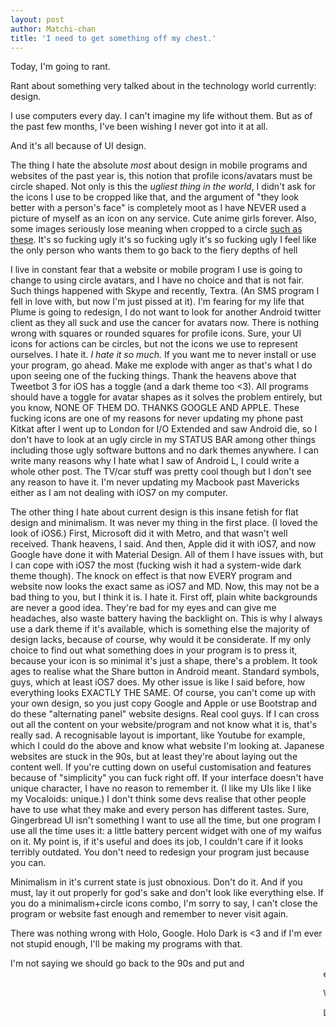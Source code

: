 ```yaml
---
layout: post
author: Matchi-chan
title: 'I need to get something off my chest.'
---
```


Today, I'm going to rant.

<!--break-->

Rant about something very talked about in the technology world currently: design.

I use computers every day. I can't imagine my life without them. But as of the past few months, I've been wishing I never got into it at all.

And it's all because of UI design.

The thing I hate the absolute <i>most</i> about design in mobile programs and websites of the past year is, this notion that profile icons/avatars must be circle shaped. Not only is this the <i>ugliest thing in the world</i>, I didn't ask for the icons I use to be cropped like that, and the argument of "they look better with a person's face" is completely moot as I have NEVER used a picture of myself as an icon on any service. Cute anime girls forever. Also, some images seriously lose meaning when cropped to a circle [such as these](http://www.pixiv.net/member_illust.php?mode=medium&illust_id=27453172). It's so fucking ugly it's so fucking ugly it's so fucking ugly I feel like the only person who wants them to go back to the fiery depths of hell

I live in constant fear that a website or mobile program I use is going to change to using circle avatars, and I have no choice and that is not fair. Such things happened with Skype and recently, Textra. (An SMS program I fell in love with, but now I'm just pissed at it). I'm fearing for my life that Plume is going to redesign, I do not want to look for another Android twitter client as they all suck and use the cancer for avatars now. There is nothing wrong with squares or rounded squares for profile icons. Sure, your UI icons for actions can be circles, but not the icons we use to represent ourselves. I hate it. <i>I hate it so much.</i> If you want me to never install or use your program, go ahead. Make me explode with anger as that's what I do upon seeing one of the fucking things. Thank the heavens above that Tweetbot 3 for iOS has a toggle (and a dark theme too <3). All programs should have a toggle for avatar shapes as it solves the problem entirely, but you know, NONE OF THEM DO. THANKS GOOGLE AND APPLE. These fucking icons are one of my reasons for never updating my phone past Kitkat after I went up to London for I/O Extended and saw Android die, so I don't have to look at an ugly circle in my STATUS BAR among other things including those ugly software buttons and no dark themes anywhere. I can write many reasons why I hate what I saw of Android L, I could write a whole other post. The TV/car stuff was pretty cool though but I don't see any reason to have it. I'm never updating my Macbook past Mavericks either as I am not dealing with iOS7 on my computer.

The other thing I hate about current design is this insane fetish for flat design and minimalism. It was never my thing in the first place. (I loved the look of iOS6.) First, Microsoft did it with Metro, and that wasn't well received. Thank heavens, I said. And then, Apple did it with iOS7, and now Google have done it with Material Design. All of them I have issues with, but I can cope with iOS7 the most (fucking wish it had a system-wide dark theme though). The knock on effect is that now EVERY program and website now looks the exact same as iOS7 and MD. Now, this may not be a bad thing to you, but I think it is. I hate it. First off, plain white backgrounds are never a good idea. They're bad for my eyes and can give me headaches, also waste battery having the backlight on. This is why I always use a dark theme if it's available, which is something else the majority of design lacks, because of course, why would it be considerate. If my only choice to find out what something does in your program is to press it, because your icon is so minimal it's just a shape, there's a problem. It took ages to realise what the Share button in Android meant. Standard symbols, guys, which at least iOS7 does. My other issue is like I said before, how everything looks EXACTLY THE SAME. Of course, you can't come up with your own design, so you just copy Google and Apple or use Bootstrap and do these "alternating panel" website designs. Real cool guys. If I can cross out all the content on your website/program and not know what it is, that's really sad. A recognisable layout is important, like Youtube for example, which I could do the above and know what website I'm looking at. Japanese websites are stuck in the 90s, but at least they're about laying out the content well. If you're cutting down on useful customisation and features because of "simplicity" you can fuck right off. If your interface doesn't have unique character, I have no reason to remember it. (I like my UIs like I like my Vocaloids: unique.) I don't think some devs realise that other people have to use what they make and every person has different tastes. Sure, Gingerbread UI isn't something I want to use all the time, but one program I use all the time uses it: a little battery percent widget with one of my waifus on it. My point is, if it's useful and does its job, I couldn't care if it looks terribly outdated. You don't need to redesign your program just because you can.

Minimalism in it's current state is just obnoxious. Don't do it. And if you must, lay it out properly for god's sake and don't look like everything else. If you do a minimalism+circle icons combo, I'm sorry to say, I can't close the program or website fast enough and remember to never visit again.

There was nothing wrong with Holo, Google. Holo Dark is <3 and if I'm ever not stupid enough, I'll be making my programs with that.

I'm not saying we should go back to the 90s and put <blink> and <marquee> everywhere, but actually just put some effort into your design. I buy a £340 phone (or a £700 iPhone) and what do I look at on it? Program and webpage design that I can do in 10 minutes in MS Paint. In the end though, it all boils down to my hate of change.

What really hurts is I feel like the only person who hates all this, so I can't talk to anyone about it which is why I'm writing this.

Last thing: the word "app".